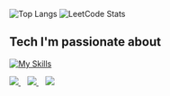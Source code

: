 
![Top Langs](https://github-readme-stats.vercel.app/api/top-langs/?username=pdusarux&layout=compact)
![LeetCode Stats](https://leetcard.jacoblin.cool/pdusarux?theme=wtf&font=Abel&ext=activity)

## Tech I'm passionate about
[![My Skills](https://skillicons.dev/icons?i=html,css,js,react,ts,flutter,dart,nodejs,nestjs,go,js,ts,py,dart,go,mongodb,mysql,postgresql,docker,git,notion,vscode,stackoverflow,apple)](https://skillicons.dev)

<div align="justify">
  <a href="mailto:p.dusarux@gmail.com">
    <img src="https://img.shields.io/badge/Gmail-D14836?style=for-the-badge&logo=gmail&logoColor=white" />
  </a>
    &nbsp;&nbsp;
  <a href="https://www.instagram.com/ploydsr/">
    <img src="https://img.shields.io/badge/Instagram-%23E4405F.svg?style=for-the-badge&logo=Instagram&logoColor=white">
  </a>
   &nbsp;&nbsp;
  <a href="https://github.com/p.dusarux">
    <img src="https://img.shields.io/badge/GitHub-100000?style=for-the-badge&logo=github&logoColor=white">
  </a>
</div>
